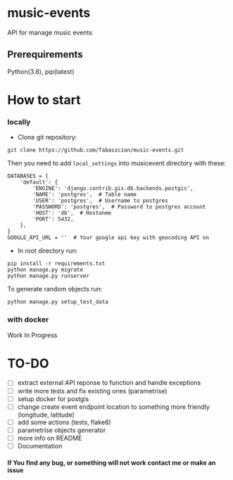 # music-events
API for manage music events

## Prerequirements
Python(3.8), pip(latest)
# How to start
### locally
- Clone git repository:

```
git clone https://github.com/Tabaszczan/music-events.git
```
Then you need to add `local_settings` into musicevent directory with these:
```
DATABASES = {
    'default': {
        'ENGINE': 'django.contrib.gis.db.backends.postgis',
        'NAME': 'postgres',  # Table name
        'USER': 'postgres',  # Username to postgres
        'PASSWORD': 'postgres',  # Password to postgres account
        'HOST': 'db',  # Hostanme
        'PORT': 5432,
    },
}
GOOGLE_API_URL = ''  # Your google api key with geocoding API on
```
- In root directory run:

```
pip install -r requirements.txt
python manage.py migrate
python manage.py runserver
```

To generate random objects run:

```
python manage.py setup_test_data
```

### with docker
Work In Progress
# TO-DO
- [ ] extract external API reponse to function and handle exceptions 
- [ ] write more tests and fix existing ones (parametrise)
- [ ] setup docker for postgis 
- [ ] change create event endpoint location to something more friendly (longitude, latitude)
- [ ] add some actions (tests, flake8)
- [ ] parametrise objects generator
- [ ] more info on README
- [ ] Documentation

#### If You find any bug, or something will not work contact me or make an issue

